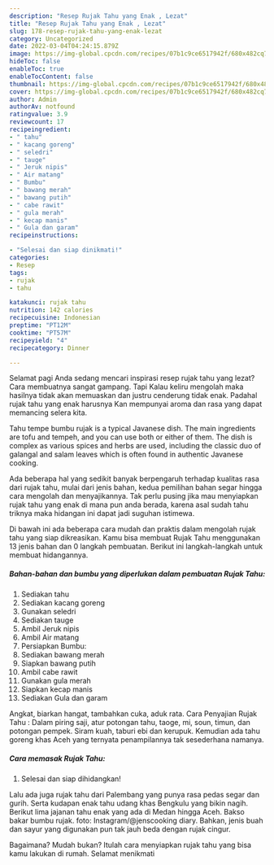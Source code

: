 ```yaml
---
description: "Resep Rujak Tahu yang Enak , Lezat"
title: "Resep Rujak Tahu yang Enak , Lezat"
slug: 178-resep-rujak-tahu-yang-enak-lezat
category: Uncategorized
date: 2022-03-04T04:24:15.879Z
image: https://img-global.cpcdn.com/recipes/07b1c9ce6517942f/680x482cq70/rujak-tahu-foto-resep-utama.jpg
hideToc: false
enableToc: true
enableTocContent: false
thumbnail: https://img-global.cpcdn.com/recipes/07b1c9ce6517942f/680x482cq70/rujak-tahu-foto-resep-utama.jpg
cover: https://img-global.cpcdn.com/recipes/07b1c9ce6517942f/680x482cq70/rujak-tahu-foto-resep-utama.jpg
author: Admin
authorAv: notfound
ratingvalue: 3.9
reviewcount: 17
recipeingredient:
- " tahu"
- " kacang goreng"
- " seledri"
- " tauge"
- " Jeruk nipis"
- " Air matang"
- " Bumbu"
- " bawang merah"
- " bawang putih"
- " cabe rawit"
- " gula merah"
- " kecap manis"
- " Gula dan garam"
recipeinstructions:

- "Selesai dan siap dinikmati!"
categories:
- Resep
tags:
- rujak
- tahu

katakunci: rujak tahu 
nutrition: 142 calories
recipecuisine: Indonesian
preptime: "PT12M"
cooktime: "PT57M"
recipeyield: "4"
recipecategory: Dinner

---
```



Selamat pagi Anda sedang mencari inspirasi resep rujak tahu yang lezat? Cara membuatnya sangat gampang. Tapi Kalau keliru mengolah maka hasilnya tidak akan memuaskan dan justru cenderung tidak enak. Padahal rujak tahu yang enak harusnya Kan mempunyai aroma dan rasa yang dapat memancing selera kita.


Tahu tempe bumbu rujak is a typical Javanese dish. The main ingredients are tofu and tempeh, and you can use both or either of them. The dish is complex as various spices and herbs are used, including the classic duo of galangal and salam leaves which is often found in authentic Javanese cooking.

Ada beberapa hal yang sedikit banyak berpengaruh terhadap kualitas rasa dari rujak tahu, mulai dari jenis bahan, kedua pemilihan bahan segar hingga cara mengolah dan menyajikannya. Tak perlu pusing jika mau menyiapkan rujak tahu yang enak di mana pun anda berada, karena asal sudah tahu triknya maka hidangan ini dapat jadi suguhan istimewa.


Di bawah ini ada beberapa cara mudah dan praktis dalam mengolah rujak tahu yang siap dikreasikan. Kamu bisa membuat Rujak Tahu menggunakan 13 jenis bahan dan 0 langkah pembuatan. Berikut ini langkah-langkah untuk membuat hidangannya.

<!--inarticleads1-->

##### Bahan-bahan dan bumbu yang diperlukan dalam pembuatan Rujak Tahu:

1. Sediakan  tahu
1. Sediakan  kacang goreng
1. Gunakan  seledri
1. Sediakan  tauge
1. Ambil  Jeruk nipis
1. Ambil  Air matang
1. Persiapkan  Bumbu:
1. Sediakan  bawang merah
1. Siapkan  bawang putih
1. Ambil  cabe rawit
1. Gunakan  gula merah
1. Siapkan  kecap manis
1. Sediakan  Gula dan garam


Angkat, biarkan hangat, tambahkan cuka, aduk rata. Cara Penyajian Rujak Tahu : Dalam piring saji, atur potongan tahu, taoge, mi, soun, timun, dan potongan pempek. Siram kuah, taburi ebi dan kerupuk. Kemudian ada tahu goreng khas Aceh yang ternyata penampilannya tak sesederhana namanya. 

<!--inarticleads2-->

##### Cara memasak Rujak Tahu:


1. Selesai dan siap dihidangkan!

Lalu ada juga rujak tahu dari Palembang yang punya rasa pedas segar dan gurih. Serta kudapan enak tahu udang khas Bengkulu yang bikin nagih. Berikut lima jajanan tahu enak yang ada di Medan hingga Aceh. Bakso bakar bumbu rujak. foto: Instagram/@jenscooking diary. Bahkan, jenis buah dan sayur yang digunakan pun tak jauh beda dengan rujak cingur. 

Bagaimana? Mudah bukan? Itulah cara menyiapkan rujak tahu yang bisa kamu lakukan di rumah. Selamat menikmati
